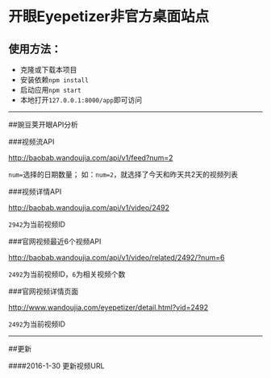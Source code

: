 # 开眼Eyepetizer非官方桌面站点

## 使用方法：

- 克隆或下载本项目
- 安装依赖``npm install``
- 启动应用``npm start``
- 本地打开``127.0.0.1:8000/app``即可访问


---

##豌豆荚开眼API分析

###视频流API

http://baobab.wandoujia.com/api/v1/feed?num=2

``num=``选择的日期数量；
如：``num=2``，就选择了今天和昨天共2天的视频列表

###视频详情API

http://baobab.wandoujia.com/api/v1/video/2492

``2942``为当前视频ID

###官网视频最近6个视频API

http://baobab.wandoujia.com/api/v1/video/related/2492/?num=6

``2492``为当前视频ID，``6``为相关视频个数

###官网视频详情页面

http://www.wandoujia.com/eyepetizer/detail.html?vid=2492

``2492``为当前视频ID

---

##更新

####2016-1-30
更新视频URL